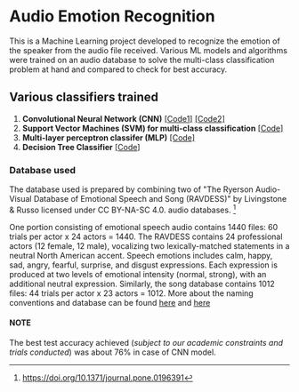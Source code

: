 # Audio Emotion Recognition
This is a Machine Learning project developed to recognize the emotion of the speaker from the audio file received. Various ML models and algorithms were trained on an audio database to solve the multi-class classification problem at hand and compared to check for best accuracy.

## Various classifiers trained
1) **Convolutional Neural Network (CNN)** [[Code1]](Audio_CNN.ipynb) [[Code2]](SpeechEmotionRecognition(Completed).ipynb)
2) **Support Vector Machines (SVM) for multi-class classification** [[Code]](SVM(Final).ipynb)
3) **Multi-layer perceptron classifer (MLP)** [[Code]](MLPClassifier(Final).ipynb)
4) **Decision Tree Classifier** [[Code]](Decision_Tree_Audio.ipynb)

### Database used
The database used is prepared by combining two of "The Ryerson Audio-Visual Database of Emotional Speech and Song (RAVDESS)" by Livingstone & Russo licensed under CC BY-NA-SC 4.0. audio databases. [^1]

One portion consisting of emotional speech audio contains 1440 files: 60 trials per actor x 24 actors = 1440. The RAVDESS contains 24 professional actors (12 female, 12 male), vocalizing two lexically-matched statements in a neutral North American accent. Speech emotions includes calm, happy, sad, angry, fearful, surprise, and disgust expressions. Each expression is produced at two levels of emotional intensity (normal, strong), with an additional neutral expression.
Similarly, the song database contains 1012 files: 44 trials per actor x 23 actors = 1012. 
More about the naming conventions and database can be found [here](https://www.kaggle.com/uwrfkaggler/ravdess-emotional-speech-audio) and [here](https://www.kaggle.com/uwrfkaggler/ravdess-emotional-song-audio)

#### NOTE 
The best test accuracy achieved (_subject to our academic constraints and trials conducted_) was about 76% in case of CNN model. 

[^1]:https://doi.org/10.1371/journal.pone.0196391
